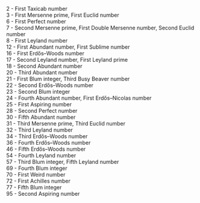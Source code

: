 2 - First Taxicab number  
3 - First Mersenne prime, First Euclid number  
6 - First Perfect number  
7 - Second Mersenne prime, First Double Mersenne number, Second Euclid number  
8 - First Leyland number  
12 - First Abundant number, First Sublime number  
16 - First Erdős–Woods number  
17 - Second Leyland number, First Leyland prime  
18 - Second Abundant number  
20 - Third Abundant number  
21 - First Blum integer, Third Busy Beaver number  
22 - Second Erdős–Woods number  
23 - Second Blum integer  
24 - Fourth Abundant number, First Erdős–Nicolas number  
25 - First Aspiring number  
28 - Second Perfect number  
30 - Fifth Abundant number  
31 - Third Mersenne prime, Third Euclid number  
32 - Third Leyland number  
34 - Third Erdős–Woods number  
36 - Fourth Erdős–Woods number  
46 - Fifth Erdős–Woods number  
54 - Fourth Leyland number  
57 - Third Blum integer, Fifth Leyland number  
69 - Fourth Blum integer  
70 - First Weird number  
72 - First Achilles number  
77 - Fifth Blum integer  
95 - Second Aspiring number  
